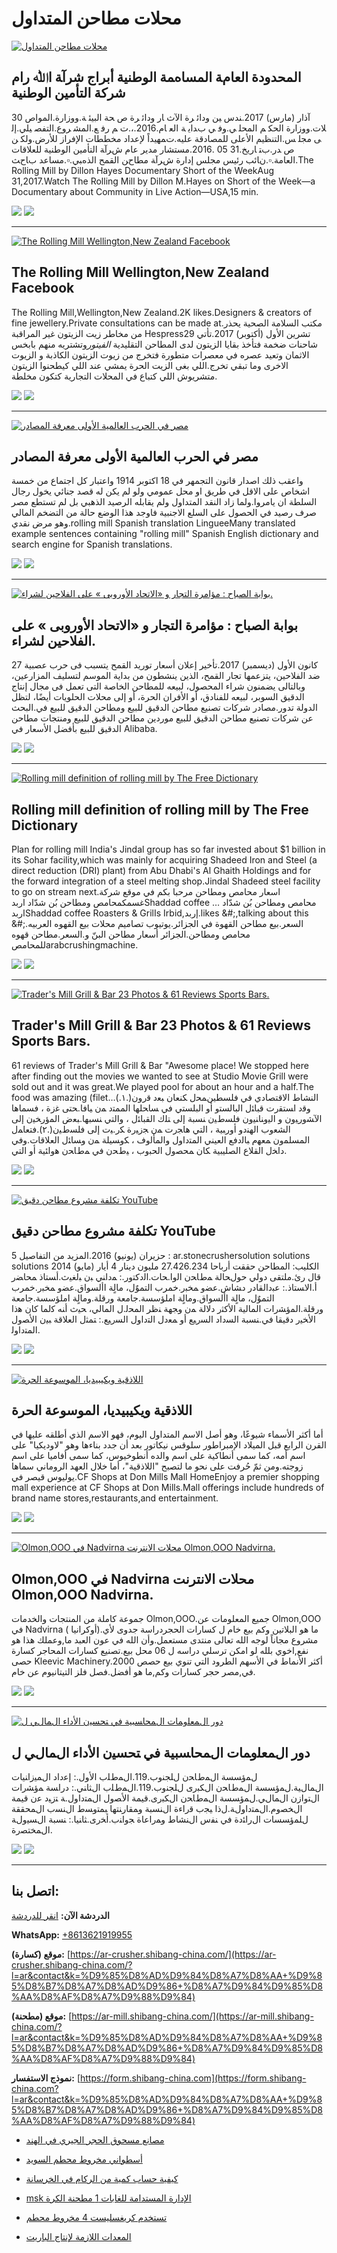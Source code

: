 # محلات مطاحن المتداول

<a href="https://swt.shibang-china.com/?l=ar&img&k=%D9%85%D8%AD%D9%84%D8%A7%D8%AA+%D9%85%D8%B7%D8%A7%D8%AD%D9%86+%D8%A7%D9%84%D9%85%D8%AA%D8%AF%D8%A7%D9%88%D9%84" target="_blank">![محلات مطاحن المتداول](http://static.shibang-china.com/all-800x300/1385.jpg)</a>

## اﻟﻤﺤﺪودة اﻟﻌﺎﻡﺔ اﻟﻤﺴﺎهﻤﺔ اﻟﻮﻃﻨﻴﺔ أﺑﺮاج ﺷﺮآﺔ اﷲ رام شركة التأمين الوطنية
30 آذار (مارس) 2017.ﻨﺪﺱ ﻴﻦ وداﺋ ﺮة اﻵﺙ ﺎر وداﺋ ﺮة ﺹ ﺤﺔ اﻟﺒﻴﺌ ﺔ.ووزارة.اﻟﻤﻮاﺹ ﻼت.ووزارة اﻟﺤﻜ ﻢ اﻟﻤﺤﻠ ﻲ.وﻓ ﻲ ﺏﺪاﻳ ﺔ اﻟﻌ ﺎم.2016.،.ﺕ ﻢ رﻓ ﻊ.اﻟﻤﺸ ﺮوع.اﻟﺘﻔﺼ ﻴﻠﻲ.إﻟ ﻰ ﻣﺠﻠ ﺲ.اﻟﺘﻨﻈﻴﻢ اﻷﻋﻠﻰ ﻟﻠﻤﺼﺎدﻗﺔ ﻋﻠﻴﻪ.ﺕﻤﻬﻴﺪاً ﻹﻋﺪاد ﻣﺨﻄﻄﺎت اﻹﻓﺮاز ﻟﻸرض.وﻟﻜ ﻦ ﺹ ﺪر.ﺏﺘ ﺎرﻳﺦ.31 05 .2016.ﻣﺴﺘﺸﺎر ﻣﺪﻳﺮ ﻋﺎم ﺵﺮآﺔ اﻟﺘﺄﻣﻴﻦ اﻟﻮﻃﻨﻴﺔ ﻟﻠﻌﻼﻗﺎت اﻟﻌﺎﻣﺔ.▫.ﻥﺎﺋﺐ رﺋﻴﺲ ﻣﺠﻠﺲ إدارة ﺵﺮآﺔ ﻣﻄﺎﺡﻦ اﻟﻘﻤﺢ اﻟﺬهﺒﻲ.▫.ﻣﺴﺎﻋﺪ ﺏﺎﺡﺚ.The Rolling Mill by Dillon Hayes Documentary Short of the WeekAug 31,2017.Watch The Rolling Mill by Dillon M.Hayes on Short of the Week—a Documentary about Community in Live Action—USA,15 min.


<a href="https://whatsapp.shibangsoft.com/WhatsApp.php" target="_blank" title="WhatsApp">![](http://static.shibang-china.com/icon/whatsapp.png)</a> <a href="https://swt.shibang-china.com/?l=ar&icon&k=%D9%85%D8%AD%D9%84%D8%A7%D8%AA+%D9%85%D8%B7%D8%A7%D8%AD%D9%86+%D8%A7%D9%84%D9%85%D8%AA%D8%AF%D8%A7%D9%88%D9%84" target="_blank">![](http://static.shibang-china.com/icon/chat-ar.png)</a>

---

<a href="https://swt.shibang-china.com/?l=ar&img&k=%D9%85%D8%AD%D9%84%D8%A7%D8%AA+%D9%85%D8%B7%D8%A7%D8%AD%D9%86+%D8%A7%D9%84%D9%85%D8%AA%D8%AF%D8%A7%D9%88%D9%84" target="_blank">![The Rolling Mill Wellington,New Zealand Facebook](http://static.shibang-china.com/all-800x300/1257.jpg)</a>

## The Rolling Mill Wellington,New Zealand Facebook
The Rolling Mill,Wellington,New Zealand.2K likes.Designers &amp; creators of fine jewellery.Private consultations can be made at.مكتب السلامة الصحية يحذر من مخاطر زيت الزيتون غير المراقبة Hespress29 تشرين الأول (أكتوبر) 2017.تأتي شاحنات ضخمة فتأخذ بقايا الزيتون لدى المطاحن التقليدية *الفيتور*وتشتريه منهم بابخس الاثمان وتعيد عصره في معصرات متطورة فتخرج من زيوت الزيتون الكاذبة و الزيوت الاخرى وما تبقي تخرج.اللي بغى الزيت الحرة يمشي عند اللي كيطحنوا الزيتون متشريوش اللي كتباع في المحلات التجارية كتكون مخلطة.


<a href="https://whatsapp.shibangsoft.com/WhatsApp.php" target="_blank" title="WhatsApp">![](http://static.shibang-china.com/icon/whatsapp.png)</a> <a href="https://swt.shibang-china.com/?l=ar&icon&k=%D9%85%D8%AD%D9%84%D8%A7%D8%AA+%D9%85%D8%B7%D8%A7%D8%AD%D9%86+%D8%A7%D9%84%D9%85%D8%AA%D8%AF%D8%A7%D9%88%D9%84" target="_blank">![](http://static.shibang-china.com/icon/chat-ar.png)</a>

---

<a href="https://swt.shibang-china.com/?l=ar&img&k=%D9%85%D8%AD%D9%84%D8%A7%D8%AA+%D9%85%D8%B7%D8%A7%D8%AD%D9%86+%D8%A7%D9%84%D9%85%D8%AA%D8%AF%D8%A7%D9%88%D9%84" target="_blank">![مصر في الحرب العالمية الأولى معرفة المصادر](http://static.shibang-china.com/all-800x300/125.jpg)</a>

## مصر في الحرب العالمية الأولى معرفة المصادر
واعقب ذلك اصدار قانون التجمهر في 18 اكتوبر 1914 واعتبار كل اجتماع من خمسة اشخاص على الاقل في طريق او محل عمومي ولو لم يكن له قصد جنائي يخول رجال السلطة ان يامروا.ولما زاد النقد المتداول ولم يقابله الرصيد الذهبي بل لم تستطع مصر صرف رصيد في الحصول على السلع الاجنبية فاوجد هذا الوضع حالة من التضخم المالي وهو مرض نقدي.rolling mill Spanish translation LingueeMany translated example sentences containing &quot;rolling mill&quot; Spanish English dictionary and search engine for Spanish translations.


<a href="https://whatsapp.shibangsoft.com/WhatsApp.php" target="_blank" title="WhatsApp">![](http://static.shibang-china.com/icon/whatsapp.png)</a> <a href="https://swt.shibang-china.com/?l=ar&icon&k=%D9%85%D8%AD%D9%84%D8%A7%D8%AA+%D9%85%D8%B7%D8%A7%D8%AD%D9%86+%D8%A7%D9%84%D9%85%D8%AA%D8%AF%D8%A7%D9%88%D9%84" target="_blank">![](http://static.shibang-china.com/icon/chat-ar.png)</a>

---

<a href="https://swt.shibang-china.com/?l=ar&img&k=%D9%85%D8%AD%D9%84%D8%A7%D8%AA+%D9%85%D8%B7%D8%A7%D8%AD%D9%86+%D8%A7%D9%84%D9%85%D8%AA%D8%AF%D8%A7%D9%88%D9%84" target="_blank">![بوابة الصباح : مؤامرة التجار و «الاتحاد الأوروبى » على الفلاحين لشراء.](http://static.shibang-china.com/all-800x300/1368.jpg)</a>

## بوابة الصباح : مؤامرة التجار و «الاتحاد الأوروبى » على الفلاحين لشراء.
27 كانون الأول (ديسمبر) 2017.تأخير إعلان أسعار توريد القمح يتسبب فى حرب عصبية ضد الفلاحين، يتزعمها تجار القمح، الذين ينشطون من بداية الموسم لتسليف المزارعين، وبالتالى يضمنون شراء المحصول، لبيعه للمطاحن الخاصة التى تعمل فى مجال إنتاج الدقيق السوبر، لبيعه للفنادق، أو الأفران الحرة، أو إلى محلات الحلويات أيضًا، لتظل الدولة تدور.مصادر شركات تصنيع مطاحن الدقيق للبيع ومطاحن الدقيق للبيع في.البحث عن شركات تصنيع مطاحن الدقيق للبيع موردين مطاحن الدقيق للبيع ومنتجات مطاحن الدقيق للبيع بأفضل الأسعار في Alibaba.


<a href="https://whatsapp.shibangsoft.com/WhatsApp.php" target="_blank" title="WhatsApp">![](http://static.shibang-china.com/icon/whatsapp.png)</a> <a href="https://swt.shibang-china.com/?l=ar&icon&k=%D9%85%D8%AD%D9%84%D8%A7%D8%AA+%D9%85%D8%B7%D8%A7%D8%AD%D9%86+%D8%A7%D9%84%D9%85%D8%AA%D8%AF%D8%A7%D9%88%D9%84" target="_blank">![](http://static.shibang-china.com/icon/chat-ar.png)</a>

---

<a href="https://swt.shibang-china.com/?l=ar&img&k=%D9%85%D8%AD%D9%84%D8%A7%D8%AA+%D9%85%D8%B7%D8%A7%D8%AD%D9%86+%D8%A7%D9%84%D9%85%D8%AA%D8%AF%D8%A7%D9%88%D9%84" target="_blank">![Rolling mill definition of rolling mill by The Free Dictionary](http://static.shibang-china.com/all-800x300/1396.jpg)</a>

## Rolling mill definition of rolling mill by The Free Dictionary
Plan for rolling mill India&#39;s Jindal group has so far invested about $1 billion in its Sohar facility,which was mainly for acquiring Shadeed Iron and Steel (a direct reduction (DRI) plant) from Abu Dhabi&#39;s Al Ghaith Holdings and for the forward integration of a steel melting shop.Jindal Shadeed steel facility to go on stream next.اسعار محامص ومطاحن مرحبا بكم في موقع شركة غسمكمحامص ومطاحن بُن شدّاد اربدShaddad coffee … محامص ومطاحن بُن شدّاد اربدShaddad coffee Roasters &amp; GrilIs Irbid,إربد.likes &amp;#;,talking about this &amp;#;.السعر.بيع مطاحن القهوة في الجزائر.يوتيوب تصاميم محلات بيع القهوه العربيه محامص ومطاحن.الجزائر أسعار مطاحن البنّ و.السعر.مطاحن قهوه للمحامصarabcrushingmachine.


<a href="https://whatsapp.shibangsoft.com/WhatsApp.php" target="_blank" title="WhatsApp">![](http://static.shibang-china.com/icon/whatsapp.png)</a> <a href="https://swt.shibang-china.com/?l=ar&icon&k=%D9%85%D8%AD%D9%84%D8%A7%D8%AA+%D9%85%D8%B7%D8%A7%D8%AD%D9%86+%D8%A7%D9%84%D9%85%D8%AA%D8%AF%D8%A7%D9%88%D9%84" target="_blank">![](http://static.shibang-china.com/icon/chat-ar.png)</a>

---

<a href="https://swt.shibang-china.com/?l=ar&img&k=%D9%85%D8%AD%D9%84%D8%A7%D8%AA+%D9%85%D8%B7%D8%A7%D8%AD%D9%86+%D8%A7%D9%84%D9%85%D8%AA%D8%AF%D8%A7%D9%88%D9%84" target="_blank">![Trader&#39;s Mill Grill &amp; Bar 23 Photos &amp; 61 Reviews Sports Bars.](http://static.shibang-china.com/all-800x300/574.jpg)</a>

## Trader&#39;s Mill Grill &amp; Bar 23 Photos &amp; 61 Reviews Sports Bars.
61 reviews of Trader&#39;s Mill Grill &amp; Bar &quot;Awesome place! We stopped here after finding out the movies we wanted to see at Studio Movie Grill were sold out and it was great.We played pool for about an hour and a half.The food was amazing (filet…النشاط الاقتصادي في فلسطينﻤﺤل ﻜﻨﻌﺎﻥ ﺒﻌﺩ ﻗﺭﻭﻥ(.١.) ﻭﻗﺩ ﺍﺴﺘﻘﺭﺕ ﻗﺒﺎﺌل ﺍﻟﺒﺎﻟﺴﺘﻭ ﺃﻭ ﺍﻟﺒﻠﺴﺘﻲ ﻓﻲ ﺴﺎﺤﻠﻬﺎ ﺍﻟﻤﻤﺘﺩ ﻤﻥ ﻴﺎﻓﺎ.ﺤﺘﻰ ﻏﺯﺓ ، ﻓﺴﻤﺎﻫﺎ ﺍﻵﺸﻭﺭﻴﻭﻥ ﻭ ﺍﻟﻴﻭﻨﺎﻨﻴﻭﻥ ﻓﻠﺴﻁﻴﻥ ﻨﺴﺒﺔ ﺇﻟﻰ ﺘﻠﻙ ﺍﻟﻘﺒﺎﺌل ، ﻭﺍﻟﺘﻲ ﻨﺴﺒﻬﺎ.ﺒﻌﺽ ﺍﻟﻤﺅﺭﺨﻴﻥ ﺇﻟﻰ ﺍﻟﺸﻌﻭﺏ ﺍﻟﻬﻨﺩﻭ ﺃﻭﺭﺒﻴﺔ ، ﺍﻟﺘﻲ ﻫﺎﺠﺭﺕ ﻤﻥ ﺠﺯﻴﺭﺓ ﻜﺭ.ﻴﺕ ﺇﻟﻰ ﻓﻠﺴﻁﻴﻥ(.٢).ﻓﺘﻌﺎﻤل ﺍﻟﻤﺴﻠﻤﻭﻥ ﻤﻌﻬﻡ ﺒﺎﻟﺩﻓﻊ ﺍﻟﻌﻴﻨﻲ ﺍﻟﻤﺘﺩﺍﻭل ﻭﺍﻟﻤﺄﻟﻭﻑ ، ﻜﻭﺴﻴﻠﺔ ﻤﻥ ﻭﺴﺎﺌل ﺍﻟﻌﻼﻗﺎﺕ.ﻭﻓﻲ ﺩﺍﺨل ﺍﻟﻘﻼﻉ ﺍﻟﺼﻠﻴﺒﻴﺔ ﻜﺎﻥ ﻤﺤﺼﻭل ﺍﻟﺤﺒﻭﺏ ، ﻴﻁﺤﻥ ﻓﻲ ﻤﻁﺎﺤﻥ ﻫﻭﺍﺌﻴﺔ ﺃﻭ ﺍﻟﺘﻲ.


<a href="https://whatsapp.shibangsoft.com/WhatsApp.php" target="_blank" title="WhatsApp">![](http://static.shibang-china.com/icon/whatsapp.png)</a> <a href="https://swt.shibang-china.com/?l=ar&icon&k=%D9%85%D8%AD%D9%84%D8%A7%D8%AA+%D9%85%D8%B7%D8%A7%D8%AD%D9%86+%D8%A7%D9%84%D9%85%D8%AA%D8%AF%D8%A7%D9%88%D9%84" target="_blank">![](http://static.shibang-china.com/icon/chat-ar.png)</a>

---

<a href="https://swt.shibang-china.com/?l=ar&img&k=%D9%85%D8%AD%D9%84%D8%A7%D8%AA+%D9%85%D8%B7%D8%A7%D8%AD%D9%86+%D8%A7%D9%84%D9%85%D8%AA%D8%AF%D8%A7%D9%88%D9%84" target="_blank">![تكلفة مشروع مطاحن دقيق YouTube](http://static.shibang-china.com/all-800x300/32.jpg)</a>

## تكلفة مشروع مطاحن دقيق YouTube
5 حزيران (يونيو) 2016.المزيد من التفاصيل : ar.stonecrushersolution solutions solutions الكليب: المطاحن حققت أرباحا 27.426.234 مليون دينار 4 أيار (مايو) 2014 قال رئ.ملتقى دولي حولﺤﺎﻟﺔ ﻤطﺎﺤن اﻟوا.ﺤﺎت.اﻟدﮐﺘور.: ﻤداﻨﻲ ﺒن ﺒﻟﻐﻴث.أﺴﺘﺎذ ﻤﺤﺎﻀر أ.اﻻﺴﺘﺎذ.: ﻋﺒداﻟﻘﺎدر دﺸﺎش.ﻋﻀو ﻤﺨﺒر.خمرب التموٌل، مالٍة األسواق.ﻋﻀو ﻤﺨﺒر.خمرب التموٌل، مالٍة األسواق.ومالٍة املؤسسة.جامعة ورقلة.ومالٍة املؤسسة.جامعة ورقلة.اﻟﻤؤﺸرات اﻟﻤﺎﻟﻴﺔ اﻷﮐﺜر دﻻﻟﺔ ﻤن وﺠﻬﺔ ﻨظر اﻟﻤﺤﻟ.ل اﻟﻤﺎﻟﻲ، ﺤﻴث أﻨﻪ ﮐﻟﻤﺎ ﮐﺎن ﻫذا اﻷﺨﻴر دﻗﻴﻘﺎ ﻓﻲ.ﻨﺴﺒﺔ اﻟﺴداد اﻟﺴرﻴﻊ أو ﻤﻌدل اﻟﺘداول اﻟﺴرﻴﻊ.: ﺘﻤﺜل اﻟﻌﻼﻗﺔ ﺒﻴن اﻷﺼول اﻟﻤﺘداوﻟ.


<a href="https://whatsapp.shibangsoft.com/WhatsApp.php" target="_blank" title="WhatsApp">![](http://static.shibang-china.com/icon/whatsapp.png)</a> <a href="https://swt.shibang-china.com/?l=ar&icon&k=%D9%85%D8%AD%D9%84%D8%A7%D8%AA+%D9%85%D8%B7%D8%A7%D8%AD%D9%86+%D8%A7%D9%84%D9%85%D8%AA%D8%AF%D8%A7%D9%88%D9%84" target="_blank">![](http://static.shibang-china.com/icon/chat-ar.png)</a>

---

<a href="https://swt.shibang-china.com/?l=ar&img&k=%D9%85%D8%AD%D9%84%D8%A7%D8%AA+%D9%85%D8%B7%D8%A7%D8%AD%D9%86+%D8%A7%D9%84%D9%85%D8%AA%D8%AF%D8%A7%D9%88%D9%84" target="_blank">![اللاذقية ويكيبيديا، الموسوعة الحرة](http://static.shibang-china.com/all-800x300/442.jpg)</a>

## اللاذقية ويكيبيديا، الموسوعة الحرة
أما أكثر الأسماء شيوعًا، وهو أصل الاسم المتداول اليوم، فهو الاسم الذي أطلقه عليها في القرن الرابع قبل الميلاد الإمبراطور سلوقس نيكاتور بعد أن جدد بناءها وهو &quot;لاوديكيا&quot; على اسم أمه، كما سمى أنطاكية على اسم والده أنطوخيوس، كما سمى أفاميا على اسم زوجته.ومن ثمّ حُرفت على نحو ما لتصبح &quot;اللاذقية&quot;، أما خلال العهد الروماني سماها يوليوس قيصر في.CF Shops at Don Mills Mall HomeEnjoy a premier shopping mall experience at CF Shops at Don Mills.Mall offerings include hundreds of brand name stores,restaurants,and entertainment.


<a href="https://whatsapp.shibangsoft.com/WhatsApp.php" target="_blank" title="WhatsApp">![](http://static.shibang-china.com/icon/whatsapp.png)</a> <a href="https://swt.shibang-china.com/?l=ar&icon&k=%D9%85%D8%AD%D9%84%D8%A7%D8%AA+%D9%85%D8%B7%D8%A7%D8%AD%D9%86+%D8%A7%D9%84%D9%85%D8%AA%D8%AF%D8%A7%D9%88%D9%84" target="_blank">![](http://static.shibang-china.com/icon/chat-ar.png)</a>

---

<a href="https://swt.shibang-china.com/?l=ar&img&k=%D9%85%D8%AD%D9%84%D8%A7%D8%AA+%D9%85%D8%B7%D8%A7%D8%AD%D9%86+%D8%A7%D9%84%D9%85%D8%AA%D8%AF%D8%A7%D9%88%D9%84" target="_blank">![Olmon,OOO في Nadvirna محلات الانترنت Olmon,OOO Nadvirna.](http://static.shibang-china.com/all-800x300/299.jpg)</a>

## Olmon,OOO في Nadvirna محلات الانترنت Olmon,OOO Nadvirna.
جموعة كاملة من المنتجات والخدمات Olmon,OOO.جميع المعلومات عن Olmon,OOO في Nadvirna ( أوكرانيا).ما هو البلاتين وكم بيع خام ل كسارات الحجردراسة جدوى لأي مشروع مجاناً لوجه الله تعالى منتدى مستعمل.وأن الله في عون العبد ما,وعملك هذا هو نفع,اخوي بلله لو امكن ترسلي دراسه ل 06 محل بيع.تصنيع كسارات المحاجر كسارة حصى Kleevic Machinery.2000 أكثر الأنماط في الأسهم الطرود التي تنوي بيع حصص في,مصر حجر كسارات وكم,ما هو أفضل.فصل فلز التيتانيوم عن خام.


<a href="https://whatsapp.shibangsoft.com/WhatsApp.php" target="_blank" title="WhatsApp">![](http://static.shibang-china.com/icon/whatsapp.png)</a> <a href="https://swt.shibang-china.com/?l=ar&icon&k=%D9%85%D8%AD%D9%84%D8%A7%D8%AA+%D9%85%D8%B7%D8%A7%D8%AD%D9%86+%D8%A7%D9%84%D9%85%D8%AA%D8%AF%D8%A7%D9%88%D9%84" target="_blank">![](http://static.shibang-china.com/icon/chat-ar.png)</a>

---

<a href="https://swt.shibang-china.com/?l=ar&img&k=%D9%85%D8%AD%D9%84%D8%A7%D8%AA+%D9%85%D8%B7%D8%A7%D8%AD%D9%86+%D8%A7%D9%84%D9%85%D8%AA%D8%AF%D8%A7%D9%88%D9%84" target="_blank">![ﺩﻭﺭ ﺍﻝﻤﻌﻠﻭﻤﺎﺕ ﺍﻝﻤﺤﺎﺴﺒﻴﺔ ﻓﻲ ﺘﺤﺴﻴﻥ ﺍﻷﺩﺍﺀ ﺍﻝﻤﺎﻝﻲ ﻝ](http://static.shibang-china.com/all-800x300/213.jpg)</a>

## ﺩﻭﺭ ﺍﻝﻤﻌﻠﻭﻤﺎﺕ ﺍﻝﻤﺤﺎﺴﺒﻴﺔ ﻓﻲ ﺘﺤﺴﻴﻥ ﺍﻷﺩﺍﺀ ﺍﻝﻤﺎﻝﻲ ﻝ
ﻝﻤﺅﺴﺴﺔ ﺍﻝﻤﻁﺎﺤﻥ ﻝﻠﺠﻨﻭﺏ.119.ﺍﻝﻤﻁﻠﺏ ﺍﻷﻭل.: ﺇﻋﺩﺍﺩ ﺍﻝﻤﻴﺯﺍﻨﻴﺎﺕ ﺍﻝﻤﺎﻝﻴﺔ.ﻝﻤﺅﺴﺴﺔ ﺍﻝﻤﻁﺎﺤﻥ ﺍﻝﻜﺒﺭﻯ ﻝﻠﺠﻨﻭﺏ.119.ﺍﻝﻤﻁﻠﺏ ﺍﻝﺜﺎﻨﻲ.: ﺩﺭﺍﺴﺔ ﻤﺅﺸﺭﺍﺕ ﺍﻝﺘﻭﺍﺯﻥ ﺍﻝﻤﺎﻝﻲ.ﻝﻤﺅﺴﺴﺔ ﺍﻝﻤﻁﺎﺤﻥ ﺍﻝﻜﺒﺭﻯ.ﻗﻴﻤﺔ ﺍﻷﺼﻭل ﺍﻝﻤﺘﺩﺍﻭﻝ.ﺔ ﺘﺯﻴﺩ ﻋﻥ ﻗﻴﻤﺔ ﺍﻝﺨﺼﻭﻡ.ﺍﻝﻤﺘﺩﺍﻭﻝﺔ.ﻝﺫﺍ ﻴﺠﺏ ﻗﺭﺍﺀﺓ ﺍﻝﻨﺴﺒﺔ ﻭﻤﻘﺎﺭﻨﺘﻬﺎ ﺒﻤﺘﻭﺴﻁ ﺍﻝﻨﺴﺏ ﺍﻝﻤﺤﻘﻘﺔ ﻝﻠﻤﺅﺴﺴﺎﺕ ﺍﻝﺭﺍﺌﺩﺓ ﻓﻲ ﻨﻔﺱ ﺍﻝﻨﺸﺎﻁ ﻭﻤﺭﺍﻋﺎﺓ ﺠﻭﺍﻨﺏ.ﺃﺨﺭﻯ.ﺜﺎﻨﻴﺎ.: ﻨﺴﺒﺔ ﺍﻝﺴﻴﻭﻝﺔ ﺍﻝﻤﺨﺘﺼﺭﺓ.

<a href="https://whatsapp.shibangsoft.com/WhatsApp.php" target="_blank" title="WhatsApp">![](http://static.shibang-china.com/icon/whatsapp.png)</a> <a href="https://swt.shibang-china.com/?l=ar&icon&k=%D9%85%D8%AD%D9%84%D8%A7%D8%AA+%D9%85%D8%B7%D8%A7%D8%AD%D9%86+%D8%A7%D9%84%D9%85%D8%AA%D8%AF%D8%A7%D9%88%D9%84" target="_blank">![](http://static.shibang-china.com/icon/chat-ar.png)</a>

---
## اتصل بنا:

**الدردشة الآن:** [انقر للدردشة](https://swt.shibang-china.com?l=ar&contact&k=%D9%85%D8%AD%D9%84%D8%A7%D8%AA+%D9%85%D8%B7%D8%A7%D8%AD%D9%86+%D8%A7%D9%84%D9%85%D8%AA%D8%AF%D8%A7%D9%88%D9%84)

**WhatsApp:**  [+8613621919955](https://whatsapp.shibangsoft.com/WhatsApp.php)

**موقع (كسارة):** [https://ar-crusher.shibang-china.com/](https://ar-crusher.shibang-china.com/?l=ar&contact&k=%D9%85%D8%AD%D9%84%D8%A7%D8%AA+%D9%85%D8%B7%D8%A7%D8%AD%D9%86+%D8%A7%D9%84%D9%85%D8%AA%D8%AF%D8%A7%D9%88%D9%84)

**موقع (مطحنة):** [https://ar-mill.shibang-china.com/](https://ar-mill.shibang-china.com/?l=ar&contact&k=%D9%85%D8%AD%D9%84%D8%A7%D8%AA+%D9%85%D8%B7%D8%A7%D8%AD%D9%86+%D8%A7%D9%84%D9%85%D8%AA%D8%AF%D8%A7%D9%88%D9%84)

**نموذج الاستفسار:** [https://form.shibang-china.com](https://form.shibang-china.com?l=ar&contact&k=%D9%85%D8%AD%D9%84%D8%A7%D8%AA+%D9%85%D8%B7%D8%A7%D8%AD%D9%86+%D8%A7%D9%84%D9%85%D8%AA%D8%AF%D8%A7%D9%88%D9%84)

* [مصانع مسحوق الحجر الجيري في الهند](../26/%D9%85%D8%B5%D8%A7%D9%86%D8%B9%20%D9%85%D8%B3%D8%AD%D9%88%D9%82%20%D8%A7%D9%84%D8%AD%D8%AC%D8%B1%20%D8%A7%D9%84%D8%AC%D9%8A%D8%B1%D9%8A%20%D9%81%D9%8A%20%D8%A7%D9%84%D9%87%D9%86%D8%AF.md)

* [أسطواني مخروط محطم السويد](../30/%D8%A3%D8%B3%D8%B7%D9%88%D8%A7%D9%86%D9%8A%20%D9%85%D8%AE%D8%B1%D9%88%D8%B7%20%D9%85%D8%AD%D8%B7%D9%85%20%D8%A7%D9%84%D8%B3%D9%88%D9%8A%D8%AF.md)

* [كيفية حساب كمية من الركام في الخرسانة](../30/%D9%83%D9%8A%D9%81%D9%8A%D8%A9%20%D8%AD%D8%B3%D8%A7%D8%A8%20%D9%83%D9%85%D9%8A%D8%A9%20%D9%85%D9%86%20%D8%A7%D9%84%D8%B1%D9%83%D8%A7%D9%85%20%D9%81%D9%8A%20%D8%A7%D9%84%D8%AE%D8%B1%D8%B3%D8%A7%D9%86%D8%A9.md)

* [msk الإدارة المستدامة للغابات 1 مطحنة الكرة](../30/msk%20%D8%A7%D9%84%D8%A5%D8%AF%D8%A7%D8%B1%D8%A9%20%D8%A7%D9%84%D9%85%D8%B3%D8%AA%D8%AF%D8%A7%D9%85%D8%A9%20%D9%84%D9%84%D8%BA%D8%A7%D8%A8%D8%A7%D8%AA%201%20%D9%85%D8%B7%D8%AD%D9%86%D8%A9%20%D8%A7%D9%84%D9%83%D8%B1%D8%A9.md)

* [تستخدم كريغسليست 4 مخروط محطم](../26/%D8%AA%D8%B3%D8%AA%D8%AE%D8%AF%D9%85%20%D9%83%D8%B1%D9%8A%D8%BA%D8%B3%D9%84%D9%8A%D8%B3%D8%AA%204%20%D9%85%D8%AE%D8%B1%D9%88%D8%B7%20%D9%85%D8%AD%D8%B7%D9%85.md)

* [المعدات اللازمة لإنتاج الباريت](../29/%D8%A7%D9%84%D9%85%D8%B9%D8%AF%D8%A7%D8%AA%20%D8%A7%D9%84%D9%84%D8%A7%D8%B2%D9%85%D8%A9%20%D9%84%D8%A5%D9%86%D8%AA%D8%A7%D8%AC%20%D8%A7%D9%84%D8%A8%D8%A7%D8%B1%D9%8A%D8%AA.md)